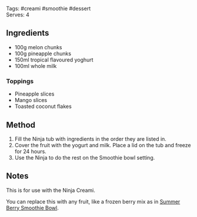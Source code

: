 Tags: #creami #smoothie #dessert  
Serves: 4

## Ingredients

- 100g melon chunks
- 100g pineapple chunks
- 150ml tropical flavoured yoghurt
- 100ml whole milk

### Toppings

- Pineapple slices
- Mango slices
- Toasted coconut flakes

## Method

1. Fill the Ninja tub with ingredients in the order they are listed in.
1. Cover the fruit with the yogurt and milk. Place a lid on the tub and freeze for 24 hours.
1. Use the Ninja to do the rest on the Smoothie bowl setting.

## Notes

This is for use with the Ninja Creami.

You can replace this with any fruit, like a frozen berry mix as in [Summer Berry Smoothie Bowl](Summer%20Berry%20Smoothie%20Bowl.md).